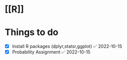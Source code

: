 # [[R]]
# Things to do
- [x] Install R packages (dplyr,statsr,ggplot) ✅ 2022-10-15
- [x] Probability Assignment ✅ 2022-10-15